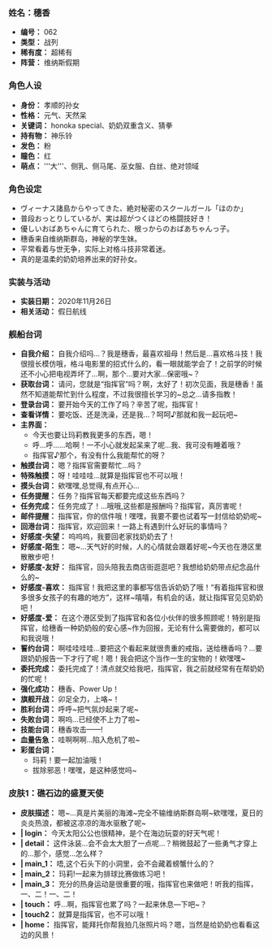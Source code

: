 ### 姓名：穗香
* **编号：** 062
* **类型：** 战列
* **稀有度：** 超稀有
* **阵营：** 维纳斯假期


### 角色人设
* **身份：** 孝顺的孙女
* **性格：** 元气、天然呆
* **关键词：** honoka special、奶奶双重含义、猜拳
* **持有物：** 神乐铃
* **发色：** 粉
* **瞳色：** 红
* **萌点：** '''大'''、侧乳、侧马尾、巫女服、白丝、绝对领域


### 角色设定
* ヴィーナス諸島からやってきた、絶対秘密のスクールガール「ほのか」
* 普段おっとりしているが、実は超がつくほどの格闘技好き！
* 優しいおばあちゃんに育てられた、根っからのおばあちゃんっ子。
* 穗香来自维纳斯群岛，神秘的学生妹。
* 平常看着与世无争，实际上对格斗技非常着迷。
* 真的是温柔的奶奶培养出来的好孙女。


### 实装与活动
* **实装日期：** 2020年11月26日
* **相关活动：** 假日航线


### 舰船台词
* **自我介绍：** 自我介绍吗…？我是穗香，最喜欢祖母！然后是…喜欢格斗技！我很擅长模仿哦，格斗电影里的招式什么的，看一眼就能学会了！之前学的时候还不小心把电视弄坏了…啊，那个…要对大家…保密哦~？
* **获取台词：** 请问，您就是“指挥官”吗？啊，太好了！初次见面，我是穗香！虽然不知道能帮忙到什么程度，不过我很擅长学习的~总之…请多指教！
* **登录台词：** 要开始今天的工作了吗？辛苦了呢，指挥官！
* **查看详情：** 要吃饭、还是洗澡，还是我…？呵呵♪那就和我一起玩吧~
* **主界面：**
  * 今天也要让玛莉教我更多的东西，嗯！
  * 呼…呼……哈啊！一不小心就发起呆来了呢…我、我可没有睡着哦？
  * 指挥官♪那个，有没有什么我能帮忙的呀？
* **触摸台词：** 嗯？指挥官需要帮忙…吗？
* **特殊触摸：** 呀！哇哇哇…就算是指挥官也不可以哦！
* **摸头台词：** 欸嘿嘿,总觉得,有点开心…
* **任务提醒：** 任务？指挥官每天都要完成这些东西吗？
* **任务完成：** 任务完成了！…哦哦,这些都是报酬吗？指挥官，真厉害呢！
* **邮件提醒：** 指挥官，你的信件哦！嘿嘿，我要不要也试着写一封信给奶奶呢~
* **回港台词：** 指挥官，欢迎回来！一路上有遇到什么好玩的事情吗？
* **好感度-失望：** 呜呜呜，我要回老家找奶奶去了！
* **好感度-陌生：** 嗯~…天气好的时候，人的心情就会跟着好呢~今天也在港区里散散步吧！
* **好感度-友好：** 指挥官，回头陪我去商店街逛逛吧？我想给奶奶带点纪念品什么的~
* **好感度-喜欢：** 指挥官！我把这里的事都写信告诉奶奶了哦！“有着指挥官和很多很多女孩子的有趣的地方”，这样~嘻嘻，有机会的话，就让指挥官见见奶奶吧！
* **好感度-爱：** 在这个港区受到了指挥官和各位小伙伴的很多照顾呢！特别是指挥官，给穗香一种奶奶般的安心感~作为回报，无论有什么需要做的，都可以和我说哦！
* **誓约台词：** 啊哇哇哇哇…要把这个看起来就很贵重的戒指，送给穗香吗？…要跟奶奶报告一下才行了呢！嗯！我会把这个当作一生的宝物的！欸嘿嘿~
* **委托完成：** 委托完成了！清点就交给我吧，指挥官，我之前就经常有在帮奶奶的忙呢！
* **强化成功：** 穗香、Power Up！
* **旗舰开战：** 卯足全力，上咯~！
* **胜利台词：** 呼呼~把气氛炒起来了呢~
* **失败台词：** 啊呜…已经使不上力了啦~
* **技能台词：** 穗香攻击——!
* **血量告急：** 哇啊啊啊…陷入危机了啦~
* **彩蛋台词：**
  * 玛莉！要一起加油哦！
  * 拔除邪恶！嘿嘿，是这种感觉吗~


### 皮肤1：礁石边的盛夏天使
* **皮肤描述：** 嗯~…真是片美丽的海滩~完全不输维纳斯群岛啊~欸嘿嘿，夏日的炎炎热浪，都被这凉凉的海水驱散了呢~
* **| login：** 今天太阳公公也很精神，是个在海边玩耍的好天气呢！
* **| detail：** 这件泳装…会不会太大胆了一点呢…？稍微鼓起了一些勇气才穿上的…那个，感觉…怎么样？
* **| main_1：** 唔,这个石头下的小洞里，会不会藏着螃蟹什么的？
* **| main_2：** 玛莉!一起来为排球比赛做练习吧！
* **| main_3：** 充分的热身运动是很重要的哦，指挥官也来做吧！听我的指挥，一、二！一、二！
* **| touch：** 呼…啊，指挥官也累了吗？一起来休息—下吧~？
* **| touch2：** 就算是指挥官，也不可以哦！
* **| home：** 指挥官，能拜托你帮我拍几张照片吗？嗯，当然是给奶奶也看看这边的风景！
